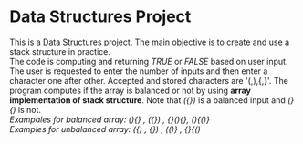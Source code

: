 # Data Structures Project
This is a Data Structures project. The main objective is to create and use a stack structure in practice.
<br>The code is computing and returning <em>TRUE</em> or <em>FALSE</em> based on user input. The user is requested to enter
the number of inputs and then enter a character one after other. Accepted and stored characters are '(,),{,}'. The program computes if the array is balanced or not
by using <strong>array implementation of stack structure</strong>. Note that <em>({})</em> is a balanced input and <em>(}{)</em> is not.
<br><em>Exampales for balanced array: (){} , ({}) , {}(){}, (){()}</em>
<br><em>Examples for unbalanced array: ({) , {}) , (()} , {}{()</em>
